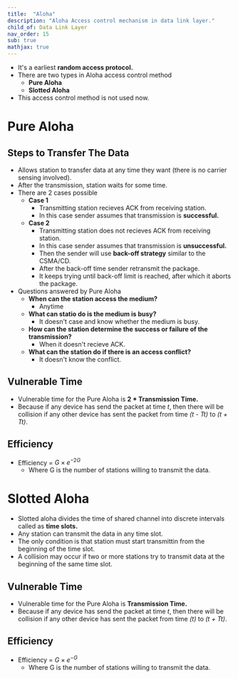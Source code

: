 ```yaml
---
title:  "Aloha"
description: "Aloha Access control mechanism in data link layer."
child_of: Data Link Layer
nav_order: 15
sub: true
mathjax: true
---
```


- It's a earliest **random access protocol.**
- There are two types in Aloha access control method
    - **Pure Aloha**
    - **Slotted Aloha**
- This access control method is not used now.

# Pure Aloha

## Steps to Transfer The Data

- Allows station to transfer data at any time they want (there is no carrier sensing involved).
- After the transmission, station waits for some time.
- There are 2 cases possible 
    - **Case 1**
        - Transmitting station recieves ACK from receiving station.
        - In this case sender assumes that transmission is **successful.**
    - **Case 2**
        - Transmitting station does not recieves ACK from receiving station.
        - In this case sender assumes that transmission is **unsuccessful.**
        - Then the sender will use **back-off strategy** similar to the CSMA/CD.
        - After the back-off time sender retransmit the package.
        - It keeps trying until back-off limit is reached, after which it aborts the package.
- Questions answered by Pure Aloha
    - **When can the station access the medium?**
        - Anytime
    - **What can statio do is the medium is busy?**
        - It doesn't case and know whether the medium is busy.
    - **How can the station determine the success or failure of the transmission?**
        - When it doesn't recieve ACK.
    - **What can the station do if there is an access conflict?**
        - It doesn't know the conflict.
    
## Vulnerable Time

- Vulnerable time for the Pure Aloha is **2 * Transmission Time.**
- Because if any device has send the packet at time *t*, then there will be collision if any other device has sent the packet from time *(t - Tt)* to *(t + Tt)*.

## Efficiency

- Efficiency = $G \times e^{-2G}$
    - Where G is the number of stations willing to transmit the data. 


# Slotted Aloha

- Slotted aloha divides the time of shared channel into discrete intervals called as **time slots.**
- Any station can transmit the data in any time slot.
- The only condition is that station must start transmittin from the beginning of the time slot.
- A collision may occur if two or more stations try to transmit data at the beginning of the same time slot.

## Vulnerable Time

- Vulnerable time for the Pure Aloha is **Transmission Time.**
- Because if any device has send the packet at time *t*, then there will be collision if any other device has sent the packet from time *(t)* to *(t + Tt)*.

## Efficiency

- Efficiency = $G \times e^{-G}$
    - Where G is the number of stations willing to transmit the data. 

